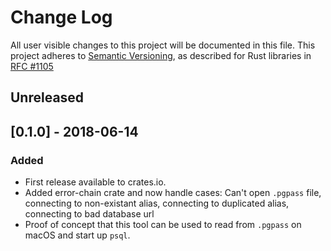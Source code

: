# Change Log

All user visible changes to this project will be documented in this file.
This project adheres to [Semantic Versioning](http://semver.org/), as described
for Rust libraries in [RFC #1105](https://github.com/rust-lang/rfcs/blob/master/text/1105-api-evolution.md)

## Unreleased

## [0.1.0] - 2018-06-14

### Added

* First release available to crates.io.
* Added error-chain crate and now handle cases: Can't open `.pgpass` file, connecting to non-existant alias, connecting to duplicated alias, connecting to bad database url
* Proof of concept that this tool can be used to read from `.pgpass` on macOS and start up `psql`.
